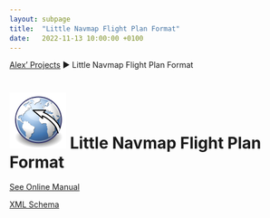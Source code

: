 ```yaml
---
layout: subpage
title:  "Little Navmap Flight Plan Format"
date:   2022-11-13 10:00:00 +0100
---
```


[Alex’ Projects](index.html) ► Little Navmap Flight Plan Format

# ![Little Navmap Flight Plan Format](assets/images/navroute.png) Little Navmap Flight Plan Format

[See Online Manual](https://www.littlenavmap.org/manuals/littlenavmap/release/latest/en/FILES.html#flight-plan-file-format)

[XML Schema](https://www.littlenavmap.org/schema/lnmpln.xsd)
